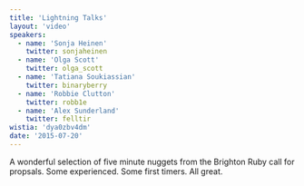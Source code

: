 ```yaml
---
title: 'Lightning Talks'
layout: 'video'
speakers:
  - name: 'Sonja Heinen'
    twitter: sonjaheinen
  - name: 'Olga Scott'
    twitter: olga_scott
  - name: 'Tatiana Soukiassian'
    twitter: binaryberry
  - name: 'Robbie Clutton'
    twitter: robb1e
  - name: 'Alex Sunderland'
    twitter: felltir
wistia: 'dya0zbv4dm'
date: '2015-07-20'
---
```


A wonderful selection of five minute nuggets from the Brighton Ruby call for propsals. Some experienced. Some first timers. All great.
